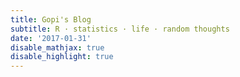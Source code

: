 ```yaml
---
title: Gopi's Blog
subtitle: R · statistics · life · random thoughts
date: '2017-01-31'
disable_mathjax: true
disable_highlight: true
---
```

